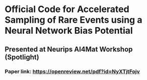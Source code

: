 # Official Code for Accelerated Sampling of Rare Events using a Neural Network Bias Potential
## Presented at Neurips AI4Mat Workshop (Spotlight)


### Paper link: https://openreview.net/pdf?id=NyXTjtFojv
